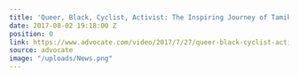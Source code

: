 ```yaml
---
title: 'Queer, Black, Cyclist, Activist: The Inspiring Journey of Tamika Butler'
date: 2017-08-02 19:18:00 Z
position: 0
link: https://www.advocate.com/video/2017/7/27/queer-black-cyclist-activist-inspiring-journey-tamika-butler
source: advocate
image: "/uploads/News.png"
---
```


